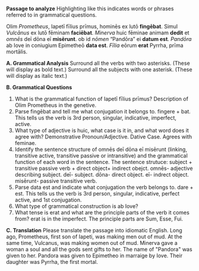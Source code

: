 **Passage to analyze**
Highlighting like this indicates words or phrases referred to in grammatical questions.

Olim *Prometheus*, Iapetī fīlius prīmus, hominēs ex lutō **fingēbat**. Simul *Vulcānus* ex lutō fēminam **faciēbat**. *Minerva* huic fēminae animam **dedit** et *omnēs* deī dōna eī **misērunt**. ob id *nōmen* “Pandōra” ei **datum est**. *Pandōra* ab Iove in coniugium Epimetheō **data est**. *Fīlia* eōrum **erat** Pyrrha, prīma mortālis.

**A. Grammatical Analysis**
Surround all the verbs with two asterisks. (These will display as bold text.) Surround all the subjects with one asterisk. (These will display as italic text.)


**B. Grammatical Questions**
1. What is the grammatical function of Iapetī fīlius prīmus? Description of Olim Prometheus in the genetive.
2. Parse fingēbat and tell me what conjugation it belongs to. fingere + bat. This tells us the verb is 3rd person, singular, indicative, imperfect, active.
3. What type of adjective is huic, what case is it in, and what word does it agree with? Demonstrative Pronoun/Adjective. Dative Case. Agrees with feminae. 
4. Identify the sentence structure of omnēs deī dōna eī misērunt (linking, transitive active, transitive passive or intransitive) and the grammatical function of each word in the sentence. The sentence strutuce: subject + transitive passive verb + direct object+ indirect obejct. 
omnēs- adjective describing subject.
deī- subject.
dōna- direct object.
eī- indrect object. 
misērunt- passive transitive verb.
5. Parse data est and indicate what conjugation the verb belongs to. dare + est. This tells us the verb is 3rd person, singular, indicative, perfect active, and 1st conjugation. 
6. What type of grammatical construction is ab Iove? 
7. What tense is erat and what are the principle parts of the verb it comes from? erat is in the imperfect. The principle parts are Sum, Esse, Fui. 


**C. Translation**
Please translate the passage into idiomatic English.
Long ago, Prometheus, first son of Iapeti, was making men out of mud. At the same time, Vulcanus, was making women out of mud. Minerva gave a woman a soul and all the gods sent gifts to her. The name of "Pandora" was given to her. Pandora was given to Epimetheo in marraige by Iove. Their daughter was Pyrrha, the first mortal. 
